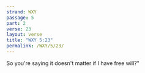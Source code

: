 ```yaml
---
strand: WXY
passage: 5
part: 2
verse: 23
layout: verse
title: "WXY 5:23"
permalink: /WXY/5/23/
---
```

So you're saying it doesn't matter if I have free will?"
